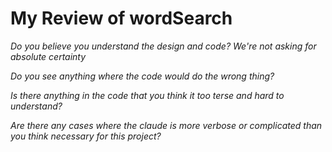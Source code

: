 # My Review of wordSearch

*Do you believe you understand the design and code? We're not asking for absolute certainty*

*Do you see anything where the code would do the wrong thing?*

*Is there anything in the code that you think it too terse and hard to understand?*

*Are there any cases where the claude is more verbose or complicated than you think necessary for this project?*
